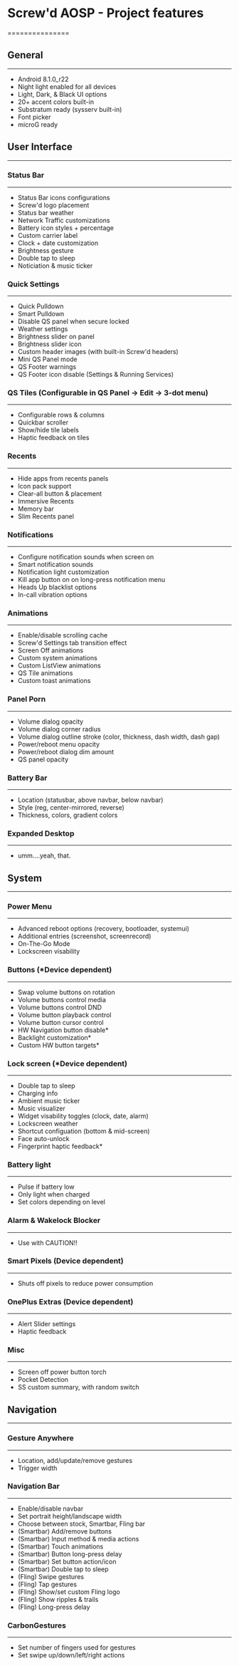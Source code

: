 # Screw'd AOSP - Project features #
===============

## General ##
----------
* Android 8.1.0_r22
* Night light enabled for all devices
* Light, Dark, & Black UI options
* 20+ accent colors built-in
* Substratum ready (sysserv built-in)
* Font picker
* microG ready

## User Interface ##
----------

### Status Bar ###
----------
* Status Bar icons configurations
* Screw'd logo placement
* Status bar weather
* Network Traffic customizations
* Battery icon styles + percentage
* Custom carrier label
* Clock + date customization
* Brightness gesture 
* Double tap to sleep
* Noticiation & music ticker

### Quick Settings ###
----------
* Quick Pulldown
* Smart Pulldown
* Disable QS panel when secure locked
* Weather settings
* Brightness slider on panel
* Brightness slider icon
* Custom header images (with built-in Screw'd headers)
* Mini QS Panel mode
* QS Footer warnings
* QS Footer icon disable (Settings & Running Services)

### QS Tiles (Configurable in QS Panel -> Edit -> 3-dot menu) ###
----------
* Configurable rows & columns
* Quickbar scroller
* Show/hide tile labels
* Haptic feedback on tiles

### Recents ###
----------
* Hide apps from recents panels
* Icon pack support
* Clear-all button & placement
* Immersive Recents
* Memory bar
* Slim Recents panel 

### Notifications ###
----------
* Configure notification sounds when screen on
* Smart notification sounds
* Notification light customization
* Kill app button on on long-press notification menu
* Heads Up blacklist options
* In-call vibration options

### Animations ###
---------- 
* Enable/disable scrolling cache
* Screw'd Settings tab transition effect
* Screen Off animations
* Custom system animations
* Custom ListView animations
* QS Tile animations
* Custom toast animations

### Panel Porn ###
----------
* Volume dialog opacity
* Volume dialog corner radius
* Volume dialog outline stroke (color, thickness, dash width, dash gap)
* Power/reboot menu opacity
* Power/reboot dialog dim amount
* QS panel opacity

### Battery Bar ###
----------
* Location (statusbar, above navbar, below navbar)
* Style (reg, center-mirrored, reverse)
* Thickness, colors, gradient colors

### Expanded Desktop ###
----------
* umm....yeah, that.



## System ##
----------

### Power Menu ###
----------
* Advanced reboot options (recovery, bootloader, systemui)
* Additional entries (screenshot, screenrecord)
* On-The-Go Mode
* Lockscreen visability

### Buttons (*Device dependent) ###
----------
* Swap volume buttons on rotation
* Volume buttons control media
* Volume buttons control DND
* Volume button playback control
* Volume button cursor control
* HW Navigation button disable*
* Backlight customization*
* Custom HW button targets*

### Lock screen (*Device dependent) ###
----------
* Double tap to sleep
* Charging info
* Ambient music ticker
* Music visualizer
* Widget visability toggles (clock, date, alarm)
* Lockscreen weather
* Shortcut configuation (bottom & mid-screen)
* Face auto-unlock
* Fingerprint haptic feedback*

### Battery light ###
----------
* Pulse if battery low
* Only light when charged
* Set colors depending on level

### Alarm & Wakelock Blocker ###
----------
* Use with CAUTION!!

### Smart Pixels (Device dependent) ###
----------
* Shuts off pixels to reduce power consumption

### OnePlus Extras (Device dependent) ###
----------
* Alert Slider settings
* Haptic feedback

### Misc ###
----------
* Screen off power button torch
* Pocket Detection
* SS custom summary, with random switch


## Navigation ##
----------

### Gesture Anywhere ###
----------
* Location, add/update/remove gestures
* Trigger width

### Navigation Bar ###
----------
* Enable/disable navbar
* Set portrait height/landscape width
* Choose between stock, Smartbar, Fling bar
* (Smartbar) Add/remove buttons
* (Smartbar) Input method & media actions
* (Smartbar) Touch animations
* (Smartbar) Button long-press delay
* (Smartbar) Set button action/icon 
* (Smartbar) Double tap to sleep
* (Fling) Swipe gestures
* (Fling) Tap gestures
* (Fling) Show/set custom Fling logo
* (Fling) Show ripples & trails
* (Fling) Long-press delay

### CarbonGestures ###
----------
* Set number of fingers used for gestures
* Set swipe up/down/left/right actions
